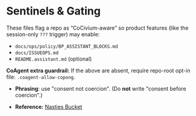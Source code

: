 <!-- status: stub; target: 150+ words -->
<!-- status: stub; target: 150+ words -->
<!-- status: stub; target: 150+ words -->
<!-- status: stub; target: 150+ words -->
# Sentinels & Gating
These files flag a repo as “CoCivium-aware” so product features (like the session-only `???` trigger) may enable:
- `docs/ops/policy/BP_ASSISTANT_BLOCKS.md`
- `docs/ISSUEOPS.md`
- `README.assistant.md` (optional)

**CoAgent extra guardrail:** If the above are absent, require repo-root opt-in file: `.coagent-allow-copong`.

- **Phrasing**: use "consent not coercion". (Do **not** write "consent before coercion".)

- **Reference:** [Nasties Bucket](./NASTIES_BUCKET.md)





